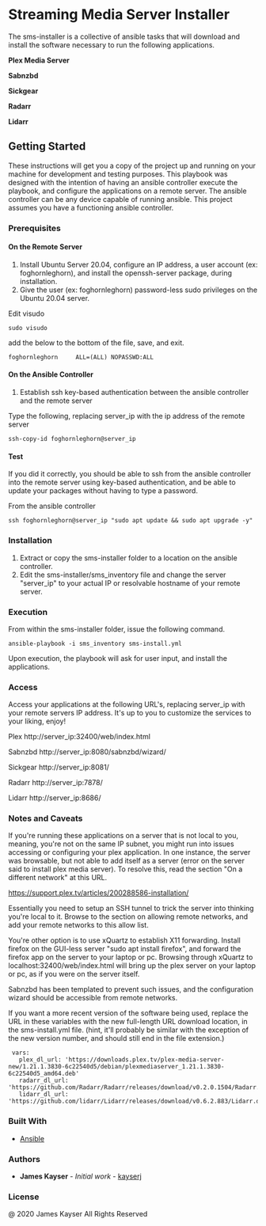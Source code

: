 # Streaming Media Server Installer

The sms-installer is a collective of ansible tasks that will download and install the software necessary to run the following applications.

**Plex Media Server** 

**Sabnzbd** 

**Sickgear** 

**Radarr** 

**Lidarr** 


## Getting Started

These instructions will get you a copy of the project up and running on your machine for development and testing purposes.  This playbook was
designed with the intention of having an ansible controller execute the playbook, and configure the applications on a remote server.  The ansible controller can
be any device capable of running ansible.  This project assumes you have a functioning ansible controller.

### Prerequisites

#### On the Remote Server
1. Install Ubuntu Server 20.04, configure an IP address, a user account (ex: foghornleghorn), and install the openssh-server package, during installation.
2. Give the user (ex: foghornleghorn) password-less sudo privileges on the Ubuntu 20.04 server.

Edit visudo
```
sudo visudo
```

add the below to the bottom of the file, save, and exit.
```
foghornleghorn     ALL=(ALL) NOPASSWD:ALL
```


#### On the Ansible Controller
1. Establish ssh key-based authentication between the ansible controller and the remote server

Type the following, replacing server_ip with the ip address of the remote server

```
ssh-copy-id foghornleghorn@server_ip
```

#### Test
If you did it correctly, you should be able to ssh from the ansible controller into the remote server using key-based authentication, and be able to update your packages without having to type a password. 

From the ansible controller

```
ssh foghornleghorn@server_ip "sudo apt update && sudo apt upgrade -y"
```


### Installation

1. Extract or copy the sms-installer folder to a location on the ansible controller.  
2. Edit the sms-installer/sms_inventory file and change the server "server_ip" to your actual IP or resolvable hostname of your remote server.


### Execution

From within the sms-installer folder, issue the following command.


```
ansible-playbook -i sms_inventory sms-install.yml
```

Upon execution, the playbook will ask for user input, and install the applications.


### Access
Access your applications at the following URL's, replacing server_ip with your remote servers IP address.  It's up to you to customize the services to your liking, enjoy!

Plex
http://server_ip:32400/web/index.html

Sabnzbd
http://server_ip:8080/sabnzbd/wizard/

Sickgear
http://server_ip:8081/

Radarr
http://server_ip:7878/

Lidarr
http://server_ip:8686/


### Notes and Caveats
If you're running these applications on a server that is not local to you, meaning, you're not on the same IP subnet, you might run into issues accessing or configuring your plex application.  In one instance, the server was browsable, but not able to add itself as a server (error on the server said to install plex media server).  To resolve this, read the section "On a different network" at this URL.

https://support.plex.tv/articles/200288586-installation/

Essentially you need to setup an SSH tunnel to trick the server into thinking you're local to it.  Browse to the section on allowing remote networks, and add your remote networks to this allow list. 

You're other option is to use xQuartz to establish X11 forwarding.  Install firefox on the GUI-less server "sudo apt install firefox", and forward the firefox app on the server to your laptop or pc. Browsing through xQuartz to localhost:32400/web/index.html will bring up the plex server on your laptop or pc, as if you were on the server itself.   


Sabnzbd has been templated to prevent such issues, and the configuration wizard should be accessible from remote networks.

If you want a more recent version of the software being used, replace the URL in these variables with the new full-length URL download location, in the sms-install.yml file.  (hint, it'll probably be similar with the exception of the new version number, and should still end in the file extension.)

 ``` 
  vars:
    plex_dl_url: 'https://downloads.plex.tv/plex-media-server-new/1.21.1.3830-6c22540d5/debian/plexmediaserver_1.21.1.3830-6c22540d5_amd64.deb'
    radarr_dl_url: 'https://github.com/Radarr/Radarr/releases/download/v0.2.0.1504/Radarr.develop.0.2.0.1504.linux.tar.gz'
    lidarr_dl_url: 'https://github.com/lidarr/Lidarr/releases/download/v0.6.2.883/Lidarr.develop.0.6.2.883.linux.tar.gz'
```


### Built With

* [Ansible](https://www.ansible.com/)

### Authors

* **James Kayser** - *Initial work* - [kayserj](https://github.com/kayserj)

### License

@ 2020 James Kayser All Rights Reserved


